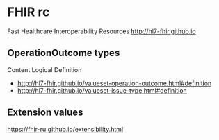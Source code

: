 # FHIR rc

Fast Healthcare Interoperability Resources
<http://hl7-fhir.github.io>

## OperationOutcome types

Content Logical Definition

* <http://hl7-fhir.github.io/valueset-operation-outcome.html#definition>
* <http://hl7-fhir.github.io/valueset-issue-type.html#definition>

## Extension values

<https://fhir-ru.github.io/extensibility.html>
